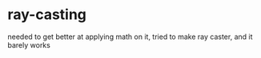 # ray-casting
needed to get better at applying math on it, tried to make ray caster, and it barely works
